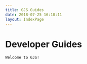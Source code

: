 ```yaml
---
title: GJS Guides
date: 2018-07-25 16:10:11
layout: IndexPage
---
```


# Developer Guides

    Welcome to GJS!

<ShowCaseBox title="GObject" subtitle="Getting to know GObject">
<ShowCase link="gobject/basics.html" title="Basics" subtitle="A gentle introduction to GObject" />
<ShowCase link="gobject/subclassing.html" title="Subclassing" subtitle="How to subclass and extend GObject" />
<ShowCase link="gobject/interfaces.html" title="Interfaces" subtitle="How to implement GObject Interfaces" />
</ShowCaseBox>

<ShowCaseBox title="GTK+" subtitle="Looking for help building an application?">
<ShowCase link="gtk/gtk-tutorial/" title="Getting Started with GTK+" subtitle="New to GTK+ or using it with GJS? This is for you!" />
<ShowCase link="gtk/application-packaging.html" title="GTK+ Application Packaging" subtitle="How do I package my GTK+ application with GJS?"  />
</ShowCaseBox>

<ShowCaseBox title="GJS" subtitle="What sets GJS apart from other JavaScript environments?">
<ShowCase link="gjs/style-guide.html" title="Style Guide" subtitle="The official style guide for GJS and GNOME projects written in GJS."  />
<ShowCase link="gjs/transition.html" title="Transition" subtitle="How does GJS compare to other JavaScript environments?"  />
<ShowCase link="gjs/legacy-class-syntax.html" title="Legacy Classes" subtitle="How do I use the deprecated Lang.Class objects?"  />
<ShowCase link="gjs/features-across-versions.html" title="Feature Compatibility" subtitle="Which features work in my version of GJS?"  />
</ShowCaseBox>



<ShowCaseBox title="Gio" subtitle="Looking for help with files or application settings?">
<ShowCase link="gio/file-operations.html" title="Files in GJS" subtitle="Basic File Operations in GJS"  />
</ShowCaseBox>